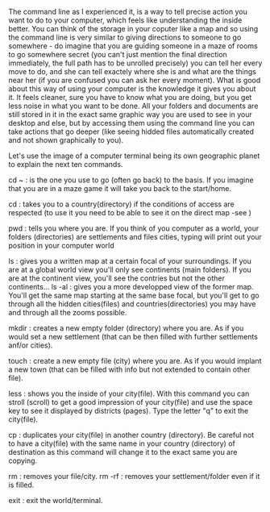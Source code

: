 The command line as I experienced it, is a way to tell precise action you want to do to your computer, which feels like understanding the inside better. You can think of the storage in your coputer like a map and so using the command line is very similar to giving directions to someone to go somewhere - do imagine that you are guiding someone in a maze of rooms to go somewhere secret (you can't just mention the final direction immediately, the full path has to be unrolled precisely) you can tell her every move to do, and she can tell exactely where she is  and what are the things near her (if you are confused you can ask her every moment).
What is good about this way of using your computer is the knowledge it gives you about it. It feels cleaner, sure you have to know what you are doing, but you get less noise in what you want to be done. All your folders and documents are still stored in it in the exact same graphic way you are used to see in your desktop and else, but by accessing them using the command line you can take actions that go deeper (like seeing hidded files automatically created and not shown graphically to you). 

Let's use the image of a computer terminal being its own geographic planet to explain the next ten commands.

cd ~ : is the one you use to go (often go back) to the basis. If you imagine that you are in a maze game it will take you back to the start/home.

cd <directory> : takes you to a country(directory) if the conditions of access are respected (to use it you need to be able to see it on the direct map -see <ls>)

pwd : tells you where you are. If you think of you computer as a world, your folders (directories) are settlements and files cities, typing <pwd> will print out your position in your computer world

ls : gives you a written map at a certain focal of your surroundings. If you are at a global world view you'll only see continents (main folders). If you are at the continent view, you'll see the contries but not the other continents...
ls -al : gives you a more developped view of the former map. You'll get the same map starting at the same base focal, but you'll get to go through all the hidden cities(files) and countries(directories) you may have and through all the zooms possible.

mkdir : creates a new empty folder (directory) where you are. As if you would set a new settlement (that can be then filled with further settlements anf/or cities).

touch : create a new empty file (city) where you are. As if you would implant a new town (that can be filled with info but not extended to contain other file).

less <file> : shows you the inside of your city(file). With this command you can stroll (scroll) to get a good impression of your city(file) and use the space key to see it displayed by districts (pages). Type the letter "q" to exit the city(file).

cp <file> <directory> : duplicates your city(file) in another country (directory). Be careful not to have a city(file) with the same name in your country (directory) of destination as this command will change it to the exact same you are copying.

rm : removes your file/city.
rm -rf : removes your settlement/folder even if it is filled.

exit : exit the world/terminal.

